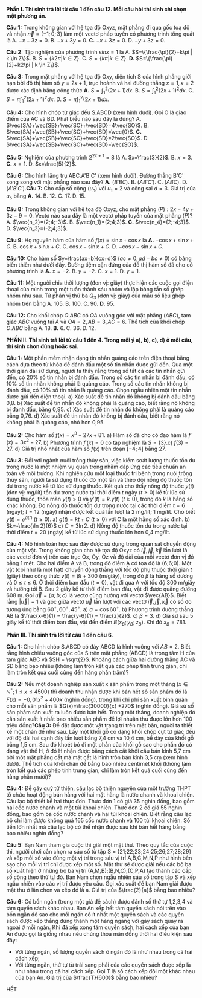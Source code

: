 **Phần I. Thí sinh trả lời từ câu 1 đến câu 12. Mỗi câu hỏi thí sinh chỉ chọn một phương án.**

**Câu 1:** Trong không gian với hệ tọa độ Oxyz, mặt phẳng đi qua gốc toạ độ và nhận $\vec{n}=(-1;0;3)$ làm một vectơ pháp tuyến có phương trình tổng quát là
A. $-x-3z=0$.
B. $-x+3y=0$.
**C.** $-x+3z=0$.
D. $-y+3z=0$.

**Câu 2:** Tập nghiệm của phương trình $sin x=1$ là
A. $S=\{\frac{\pi}{2}+k\pi | k \in Z\}$.
B. $S=\{k2\pi | k \in Z\}$.
C. $S=\{k\pi | k \in Z\}$.
**D.** $S=\{\frac{\pi}{2}+k2\pi | k \in Z\}$.

**Câu 3:** Trong mặt phẳng với hệ tọa độ Oxy, diện tích S của hình phẳng giới hạn bởi đồ thị hàm số $y=2x+1$, trục hoành và hai đường thẳng $x=1, x=2$ được xác định bằng công thức
**A.** $S=\int_{1}^{2}(2x+1)dx$.
B. $S=\int_{1}^{2}(2x+1)^2 dx$.
C. $S=\pi\int_{1}^{2}(2x+1)^2 dx$.
D. $S=\pi\int_{1}^{2}(2x+1)dx$.

**Câu 4:** Cho hình chóp tứ giác đều S.ABCD (xem hình dưới). Gọi O là giao điểm của AC và BD. Phát biểu nào sau đây là đúng?
A. $\vec{SA}+\vec{SB}+\vec{SC}+\vec{SD}=4\vec{SO}$.
B. $\vec{SA}+\vec{SB}+\vec{SC}+\vec{SD}=\vec{0}$.
**C.** $\vec{SA}+\vec{SB}+\vec{SC}+\vec{SD}=2\vec{SO}$.
D. $\vec{SA}+\vec{SB}+\vec{SC}+\vec{SD}=\vec{SO}$.

**Câu 5:** Nghiệm của phương trình $2^{2x+1} = 8$ là
A. $x=\frac{3}{2}$.
B. $x=3$.
**C.** $x=1$.
D. $x=\frac{5}{2}$.

**Câu 6:** Cho hình lăng trụ ABC.A'B'C' (xem hình dưới). Đường thẳng B'C' song song với mặt phẳng nào sau đây?
**A.** $(B'BC)$.
B. $(AB'C')$.
C. $(ABC)$.
D. $(A'B'C')$.**Câu 7:** Cho cấp số cộng $(u_n)$ với $u_1=2$ và công sai $d=3$. Giá trị của $u_5$ bằng
**A.** 14.
B. 12.
C. 17.
D. 15.

**Câu 8:** Trong không gian với hệ tọa độ Oxyz, cho mặt phẳng $(P):2x-4y+3z-9=0$. Vectơ nào sau đây là một vectơ pháp tuyến của mặt phẳng $(P)$?
A. $\vec{n_2}=(2;4;-3)$.
B. $\vec{n_1}=(2;4;3)$.
**C.** $\vec{n_4}=(2;-4;3)$.
D. $\vec{n_3}=(-2;4;3)$.

**Câu 9:** Họ nguyên hàm của hàm số $f(x)=\sin x+\cos x$ là
**A.** $-\cos x+\sin x+C$.
B. $\cos x+\sin x+C$.
C. $\cos x-\sin x+C$.
D. $-\cos x-\sin x+C$.

**Câu 10:** Cho hàm số $y=\frac{ax+b}{cx+d}$ $(ac \neq 0, ad-bc \neq 0)$ có bảng biến thiên như dưới đây.
Đường tiệm cận đứng của đồ thị hàm số đã cho có phương trình là
**A.** $x=-2$.
B. $y=-2$.
C. $x=1$.
D. $y=1$.

**Câu 11:** Một người chia thời lượng (đơn vị: giây) thực hiện các cuộc gọi điện thoại của mình trong một tuần thành sáu nhóm và lập bảng tần số ghép nhóm như sau.
Tứ phân vị thứ ba $Q_3$ (đơn vị: giây) của mẫu số liệu ghép nhóm trên bằng
A. 105.
B. 100.
C. 90.
**D.** 95.

**Câu 12:** Cho khối chóp $O.ABC$ có $OA$ vuông góc với mặt phẳng $(ABC)$, tam giác $ABC$ vuông tại $A$ và $OA=2, AB=3, AC=6$. Thể tích của khối chóp $O.ABC$ bằng
A. 18.
**B.** 6.
C. 36.
D. 12.

**PHẦN II. Thí sinh trả lời từ câu 1 đến 4. Trong mỗi ý a), b), c), d) ở mỗi câu, thí sinh chọn đúng hoặc sai.**

**Câu 1:** Một phần mềm nhận dạng tin nhắn quảng cáo trên điện thoại bằng cách dựa theo từ khóa để đánh dấu một số tin nhắn được gửi đến. Qua một thời gian dài sử dụng, người ta thấy rằng trong số tất cả các tin nhắn gửi đến, có 20% số tin nhắn bị đánh dấu. Trong số các tin nhắn bị đánh dấu, có 10% số tin nhắn không phải là quảng cáo. Trong số các tin nhắn không bị đánh dấu, có 10% số tin nhắn là quảng cáo.
Chọn ngẫu nhiên một tin nhắn được gửi đến điện thoại.
a) Xác suất để tin nhắn đó không bị đánh dấu bằng 0,8.
b) Xác suất để tin nhắn đó không phải là quảng cáo, biết rằng nó không bị đánh dấu, bằng 0,95.
c) Xác suất để tin nhắn đó không phải là quảng cáo bằng 0,76.
d) Xác suất để tin nhắn đó không bị đánh dấu, biết rằng nó không phải là quảng cáo, nhỏ hơn 0,95.

**Câu 2:** Cho hàm số $f(x)=x^3-27x+81$.
a) Hàm số đã cho có đạo hàm là $f'(x)=3x^2-27$.
b) Phương trình $f'(x)=0$ có tập nghiệm là $S=\{3\}$.c) $f(3)=27$.
d) Giá trị nhỏ nhất của hàm số $f(x)$ trên đoạn $[-4;4]$ bằng 27.

**Câu 3:** Đối với ngành nuôi trồng thủy sản, việc kiểm soát lượng thuốc tồn dư trong nước là một nhiệm vụ quan trọng nhằm đáp ứng các tiêu chuẩn an toàn về môi trường. Khi nghiên cứu một loại thuốc trị bệnh trong nuôi trồng thủy sản, người ta sử dụng thuốc đó một lần và theo dõi nồng độ thuốc tồn dư trong nước kể từ lúc sử dụng thuốc. Kết quả cho thấy nồng độ thuốc $y(t)$ (đơn vị: mg/lít) tồn dư trong nước tại thời điểm $t$ ngày ($t \ge 0$) kể từ lúc sử dụng thuốc, thỏa mãn $y(t)>0$ và $y'(t) = k.y(t)$ ($t \ge 0$), trong đó $k$ là hằng số khác không. Đo nồng độ thuốc tồn dư trong nước tại các thời điểm $t=6$ (ngày); $t=12$ (ngày) nhận được kết quả lần lượt là 2 mg/lít; 1 mg/lít. Cho biết $y(t) = e^{g(t)}$ ($t \ge 0$).
a) $g(t)=kt+C$ ($t \ge 0$) với C là một hằng số xác định.
b) $k=-\frac{\ln 2}{6}$
c) $C=3\ln 2$.
d) Nồng độ thuốc tồn dư trong nước tại thời điểm $t = 20$ (ngày) kể từ lúc sử dụng thuốc lớn hơn 0,4 mg/lít.

**Câu 4:** Mô hình toán học sau đây được sử dụng trong quan sát chuyển động của một vật. Trong không gian cho hệ tọa độ Oxyz có $\vec{i}, \vec{j}, \vec{k}$ lần lượt là các vectơ đơn vị trên các trục Ox, Oy, Oz và độ dài của mỗi vectơ đơn vị đó bằng 1 mét. Cho hai điểm A và B, trong đó điểm A có tọa độ là (6;6;0). Một vật (coi như là một hạt) chuyển động thẳng với tốc độ phụ thuộc thời gian $t$ (giây) theo công thức $v(t) = \beta t+300$ (m/giây), trong đó $\beta$ là hằng số dương và $0 \le t \le 6$. Ở thời điểm ban đầu ($t = 0$), vật đi qua A với tốc độ 300 m/giây và hướng tới B. Sau 2 giây kể từ thời điểm ban đầu, vật đi được quãng đường 608 m. Gọi $\vec{u} = (a;b;c)$ là vectơ cùng hướng với vectơ $\vec{AB}$. Biết rằng $|\vec{u}| = 1$ và góc giữa vectơ $\vec{u}$ lần lượt với các vectơ $\vec{i}, \vec{j}, \vec{k}$ có số đo tương ứng bằng $60^{\circ}, 60^{\circ}, 45^{\circ}$.
a) $a = \cos 60^{\circ}$.
b) Phương trình đường thẳng AB là $\frac{x-6}{1} = \frac{y-6}{1} = \frac{z}{2}$.
c) $\beta=3$.
d) Giả sử sau 5 giây kể từ thời điểm ban đầu, vật đến điểm $B(x_B; y_B; z_B)$. Khi đó $x_B = 781$.

**Phần III. Thí sinh trả lời từ câu 1 đến câu 6.**

**Câu 1:** Cho hình chóp S.ABCD có đáy ABCD là hình vuông với $AB = 2$. Biết rằng hình chiếu vuông góc của S trên mặt phẳng (ABCD) là trọng tâm H của tam giác ABC và $SH = \sqrt{2}$. Khoảng cách giữa hai đường thẳng AC và SD bằng bao nhiêu (không làm tròn kết quả các phép tính trung gian, chỉ làm tròn kết quả cuối cùng đến hàng phần trăm)?

**Câu 2:** Nếu một doanh nghiệp sản xuất x sản phẩm trong một tháng ($x \in \mathbb{N}^*; 1 \le x \le 4500$) thì doanh thu nhận được khi bán hết số sản phẩm đó là $F(x)=-0,01x^2 +400x$ (nghìn đồng), trong khi chi phí sản xuất bình quân cho mỗi sản phẩm là $G(x)=\frac{30000}{x} +270$ (nghìn đồng). Giả sử số sản phẩm sản xuất ra luôn được bán hết. Trong một tháng, doanh nghiệp đó cần sản xuất ít nhất bao nhiêu sản phẩm để lợi nhuận thu được lớn hơn 100 triệu đồng?**Câu 3:** Để đặt được một vật trang trí trên mặt bàn, người ta thiết kế một chân đế như sau. Lấy một khối gỗ có dạng khối chóp cụt tứ giác đều với độ dài hai cạnh đáy lần lượt bằng 7,4 cm và 10,4 cm, bề dày của khối gỗ bằng 1,5 cm. Sau đó khoét bỏ đi một phần của khối gỗ sao cho phần đó có dạng vật thể H, ở đó H nhận được bằng cách cắt khối cầu bán kính 5,7 cm bởi một mặt phẳng cắt mà mặt cắt là hình tròn bán kính 3,5 cm (xem hình dưới).
Thể tích của khối chân đế bằng bao nhiêu centimét khối (không làm tròn kết quả các phép tính trung gian, chỉ làm tròn kết quả cuối cùng đến hàng phần mười)?

**Câu 4:** Để gây quỹ từ thiện, câu lạc bộ thiện nguyện của một trường THPT tổ chức hoạt động bán hàng với hai mặt hàng là nước chanh và khoai chiên. Câu lạc bộ thiết kế hai thực đơn. Thực đơn 1 có giá 35 nghìn đồng, bao gồm hai cốc nước chanh và một túi khoai chiên. Thực đơn 2 có giá 55 nghìn đồng, bao gồm ba cốc nước chanh và hai túi khoai chiên. Biết rằng câu lạc bộ chỉ làm được không quá 165 cốc nước chanh và 100 túi khoai chiên. Số tiền lớn nhất mà câu lạc bộ có thể nhận được sau khi bán hết hàng bằng bao nhiêu nghìn đồng?

**Câu 5:** Bạn Nam tham gia cuộc thi giải một mật thư. Theo quy tắc của cuộc thi, người chơi cần chọn ra sáu số từ tập S = {21;22;23;24;25;26;27;28;29} và xếp mỗi số vào đúng một vị trí trong sáu vị trí A,B,C,M,N,P như hình bên sao cho mỗi vị trí chỉ được xếp một số. Mật thư sẽ được giải nếu các bộ ba số xuất hiện ở những bộ ba vị trí (A,M,B);(B,N,C);(C,P,A) tạo thành các cấp số cộng theo thứ tự đó. Bạn Nam chọn ngẫu nhiên sáu số trong tập S và xếp ngẫu nhiên vào các vị trí được yêu cầu. Gọi xác suất để bạn Nam giải được mật thư ở lần chọn và xếp đó là a. Giá trị của $\frac{2}{a}$ bằng bao nhiêu?

**Câu 6:** Có bốn ngăn (trong một giá để sách) được đánh số thứ tự 1,2,3,4 và tám quyển sách khác nhau. Bạn An xếp hết tám quyển sách nói trên vào bốn ngăn đó sao cho mỗi ngăn có ít nhất một quyển sách và các quyển sách được xếp thẳng đứng thành một hàng ngang với gáy sách quay ra ngoài ở mỗi ngăn. Khi đã xếp xong tám quyển sách, hai cách xếp của bạn An được gọi là giống nhau nếu chúng thỏa mãn đồng thời hai điều kiện sau đây:
+ Với từng ngăn, số lượng quyển sách ở ngăn đó là như nhau trong cả hai cách xếp;
+ Với từng ngăn, thứ tự từ trái sang phải của các quyển sách được xếp là như nhau trong cả hai cách xếp.
Gọi T là số cách xếp đôi một khác nhau của bạn An. Giá trị của $\frac{T}{600}$ bằng bao nhiêu?

HẾT